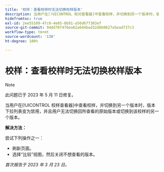 ```yaml
---
title: '校样：查看校样时无法切换校样版本'
description: 当用户在[!UICONTROL 校对查看器]中查看校样，并切换到另一个版本时，版本下拉列表变为禁用，并且用户无法切换回所查看的原始版本或切换到该校样的另一个版本。
hidefromtoc: true
exl-id: 2ee55109-47c0-4e85-8b91-a56d677303ef
source-git-commit: 94dd70f476ea62a644bad32d8b0627a5ead737c3
workflow-type: tm+mt
source-wordcount: '130'
ht-degree: 100%

---
```


# 校样：查看校样时无法切换校样版本


>[!NOTE]
>
>此问题已于 2023 年 5 月 11 日修复。

当用户在[!UICONTROL 校样查看器]中查看校样，并切换到另一个版本时，版本下拉列表变为禁用，并且用户无法切换回所查看的原始版本或切换到该校样的另一个版本。

**解决方法：**

尝试下列操作之一：

* 刷新页面。
* 选择“比较”视图，然后关闭不想查看的版本。

_首次报告于 2023 年 3 月 23 日。_
